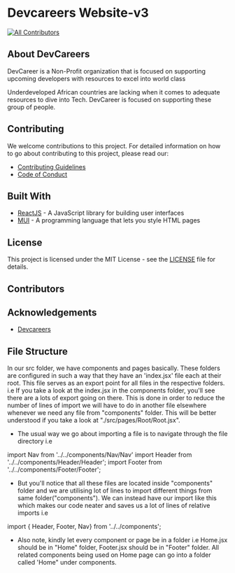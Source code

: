 # Devcareers Website-v3

<!-- ALL-CONTRIBUTORS-BADGE:START - Do not remove or modify this section -->

[![All Contributors](https://img.shields.io/badge/all_contributors-6-orange.svg?style=flat-square)](#contributors-)

<!-- ALL-CONTRIBUTORS-BADGE:END -->

## About DevCareers

DevCareer is a Non-Profit organization that is focused on supporting upcoming developers with resources to excel into world class

Underdeveloped African countries are lacking when it comes to adequate resources to dive into Tech. DevCareer is focused on supporting these group of people.

## Contributing

We welcome contributions to this project. For detailed information on how to go about contributing to this project, please read our:

- [Contributing Guidelines](/CONTRIBUTING.md)
- [Code of Conduct](/CODE-OF-CONDUCT.md)

## Built With

- [ReactJS](https://beta.reactjs.org/) - A JavaScript library for building user interfaces
- [MUI](https://mui.com/) - A programming language that lets you style HTML pages

## License

This project is licensed under the MIT License - see the [LICENSE](/LICENSE) file for details.

## Contributors

## Acknowledgements

- [Devcareers](https://devcareer.io/about-us)

## File Structure

In our src folder, we have components and pages basically. These folders are configured in such a way that they have an 'index.jsx' file each at their root. This file serves as an export point for all files in the respective folders. i.e If you take a look at the index.jsx in the components folder, you'll see there are a lots of export going on there. This is done in order to reduce the number of lines of import we will have to do in another file elsewhere whenever we need any file from "components" folder. This will be better understood if you take a look at "./src/pages/Root/Root.jsx".

- The usual way we go about importing a file is to navigate through the file directory i.e

import Nav from '../../components/Nav/Nav'
import Header from '../../components/Header/Header';
import Footer from '../../components/Footer/Footer';

- But you'll notice that all these files are located inside "components" folder and we are utilising lot of lines to import different things from same folder("components"). We can instead have our import like this which makes our code neater and saves us a lot of lines of relative imports i.e

import { Header, Footer, Nav} from '../../components';

- Also note, kindly let every component or page be in a folder i.e Home.jsx should be in "Home" folder, Footer.jsx should be in "Footer" folder. All related components being used on Home page can go into a folder called 'Home" under components.
